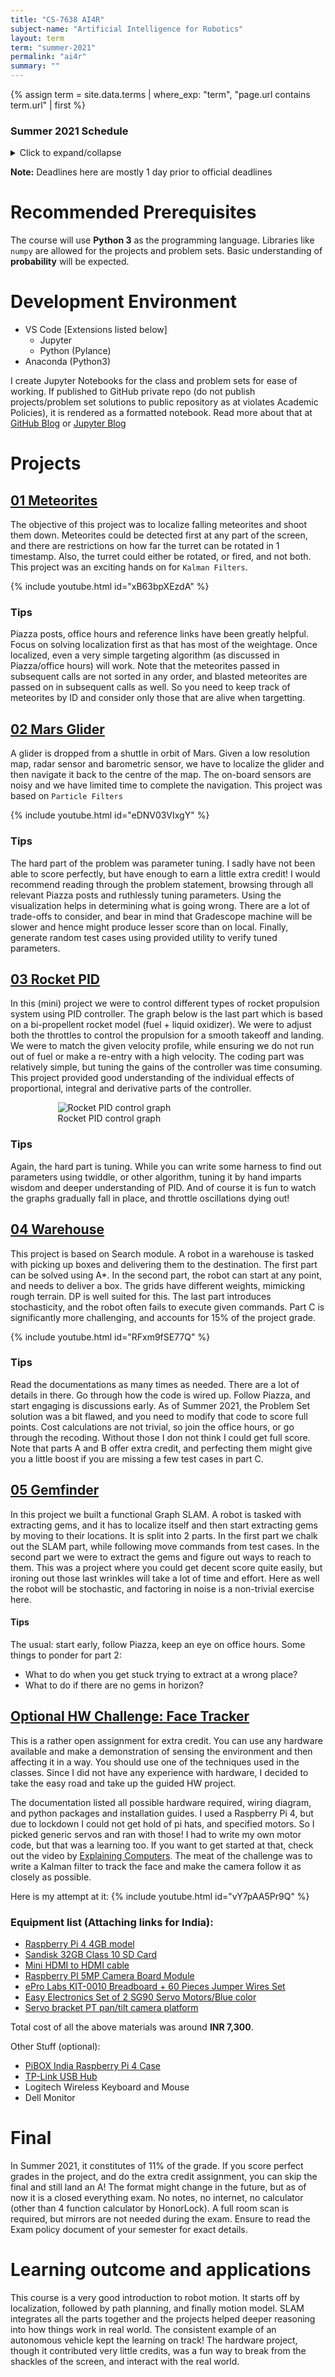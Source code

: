 ```yaml
---
title: "CS-7638 AI4R"
subject-name: "Artificial Intelligence for Robotics"
layout: term
term: "summer-2021"
permalink: "ai4r"
summary: ""
---
```


{% assign term = site.data.terms | where_exp: "term", "page.url contains term.url" | first %}

<div></div>

### Summer 2021 Schedule

<details>
    <summary>Click to expand/collapse</summary>
<table>
    <tr>
        <td>Week #</td>
        <td>Deadline</td>
        <td>Name</td>
    </tr>
    <tr>
        <td>1</td>
        <td>23-May-2021</td>
        <td>📚 Localization</td>
    </tr>
    <tr>
        <td>1</td>
        <td>23-May-2021</td>
        <td>📝 Problem Set 1</td>
    </tr>
    <tr>
        <td>2</td>
        <td>30-May-2021</td>
        <td>📚 Kalman Filters</td>
    </tr>
    <tr>
        <td>2</td>
        <td>30-May-2021</td>
        <td>📝 Problem Set 2</td>
    </tr>
    <tr>
        <td>2</td>
        <td>30-May-2021</td>
        <td>📚 Particle Filters</td>
    </tr>
    <tr>
        <td>2</td>
        <td>30-May-2021</td>
        <td>📚 Kinetic Bicycle Model 101</td>
    </tr>
    <tr>
        <td>2</td>
        <td>30-May-2021</td>
        <td>📝 Problem Set 3</td>
    </tr>
    <tr>
        <td>3</td>
        <td>06-Jun-2021</td>
        <td>💻 Kalman Filter Project</td>
    </tr>
    <tr>
        <td>4</td>
        <td>13-Jun-2021</td>
        <td>📚 Search</td>
    </tr>
    <tr>
        <td>4</td>
        <td>13-Jun-2021</td>
        <td>📝 Problem Set 4</td>
    </tr>
    <tr>
        <td>4</td>
        <td>13-Jun-2021</td>
        <td>📚 PID Control</td>
    </tr>
    <tr>
        <td>4</td>
        <td>13-Jun-2021</td>
        <td>📝 Problem Set 5</td>
    </tr>
    <tr>
        <td>5</td>
        <td>20-Jun-2021</td>
        <td>💻 Particle Filter Project</td>
    </tr>
    <tr>
        <td>6</td>
        <td>27-Jun-2021</td>
        <td>📚 SLAM</td>
    </tr>
    <tr>
        <td>6</td>
        <td>27-Jun-2021</td>
        <td>📝 Problem Set 6</td>
    </tr>
    <tr>
        <td>7</td>
        <td>02-Jul-2021</td>
        <td>💻 PID Mini-Project</td>
    </tr>
    <tr>
        <td>8</td>
        <td>11-Jul-2021</td>
        <td>💻 Search Project</td>
    </tr>
    <tr>
        <td>10</td>
        <td>25-Jul-2021</td>
        <td>💻 SLAM Project</td>
    </tr>
    <tr>
        <td>11</td>
        <td>31-Jul-2021</td>
        <td>✒ Final</td>
    </tr>
</table> 
</details>

**Note:** Deadlines here are mostly 1 day prior to official deadlines

# Recommended Prerequisites
The course will use **Python 3** as the programming language. Libraries like `numpy` are allowed for the projects and problem sets. Basic understanding of **probability** will be expected.

# Development Environment
- VS Code [Extensions listed below]
    - Jupyter
    - Python (Pylance)
- Anaconda (Python3)

I create Jupyter Notebooks for the class and problem sets for ease of working. If published to GitHub private repo (do not publish projects/problem set solutions to public repository as at violates Academic Policies), it is rendered as a formatted notebook. Read more about that at [GitHub Blog](https://github.blog/2015-05-07-github-jupyter-notebooks-3/) or [Jupyter Blog](https://blog.jupyter.org/rendering-notebooks-on-github-f7ac8736d686)

# Projects
## [01 Meteorites](#meteorites)
The objective of this project was to localize falling meteorites and shoot them down. Meteorites could be detected first at any part of the screen, and there are restrictions on how far the turret can be rotated in 1 timestamp. Also, the turret could either be rotated, or fired, and not both. This project was an exciting hands on for `Kalman Filters`.

{% include youtube.html id="xB63bpXEzdA" %}

### Tips
Piazza posts, office hours and reference links have been greatly helpful. Focus on solving localization first as that has most of the weightage. Once localized, even a very simple targeting algorithm (as discussed in Piazza/office hours) will work. Note that the meteorites passed in subsequent calls are not sorted in any order, and blasted meteorites are passed on in subsequent calls as well. So you need to keep track of meteorites by ID and consider only those that are alive when targetting.

## [02 Mars Glider](#mars-glider)
A glider is dropped from a shuttle in orbit of Mars. Given a low resolution map, radar sensor and barometric sensor, we have to localize the glider and then navigate it back to the centre of the map. The on-board sensors are noisy and we have limited time to complete the navigation. This project was based on `Particle Filters`

{% include youtube.html id="eDNV03VIxgY" %}

### Tips
The hard part of the problem was parameter tuning. I sadly have not been able to score perfectly, but have enough to earn a little extra credit! I would recommend reading through the problem statement, browsing through all relevant Piazza posts and ruthlessly tuning parameters. Using the visualization helps in determining what is going wrong. There are a lot of trade-offs to consider, and bear in mind that Gradescope machine will be slower and hence might produce lesser score than on local. Finally, generate random test cases using provided utility to verify tuned parameters.

## [03 Rocket PID](rocket-pid)
In this (mini) project we were to control different types of rocket propulsion system using PID controller. The graph below is the last part which is based on a bi-propellent rocket model (fuel + liquid oxidizer). We were to adjust both the throttles to control the propulsion for a smooth takeoff and landing. We were to match the given velocity profile, while ensuring we do not run out of fuel or make a re-entry with a high velocity. The coding part was relatively simple, but tuning the gains of the controller was time consuming. This project provided good understanding of the individual effects of proportional, integral and derivative parts of the controller.
<figure style="margin: auto; display:block; width: 70%">
<img src="assets/images/rocket-pid.png" alt="Rocket PID control graph">
<figcaption>Rocket PID control graph</figcaption>
</figure>

### Tips
Again, the hard part is tuning. While you can write some harness to find out parameters using twiddle, or other algorithm, tuning it by hand imparts wisdom and deeper understanding of PID. And of course it is fun to watch the graphs gradually fall in place, and throttle oscillations dying out!

## [04 Warehouse](#warehouse)
This project is based on Search module. A robot in a warehouse is tasked with picking up boxes and delivering them to the destination. The first part can be solved using A*. In the second part, the robot can start at any point, and needs to deliver a box. The grids have different weights, mimicking rough terrain. DP is well suited for this. The last part introduces stochasticity, and the robot often fails to execute given commands. Part C is significantly more challenging, and accounts for 15% of the project grade.

{% include youtube.html id="RFxm9fSE77Q" %}
### Tips
Read the documentations as many times as needed. There are a lot of details in there. Go through how the code is wired up. Follow Piazza, and start engaging is discussions early. As of Summer 2021, the Problem Set solution was a bit flawed, and you need to modify that code to score full points. Cost calculations are not trivial, so join the office hours, or go through the recoding. Without those I don not think I could get full score. Note that parts A and B offer extra credit, and perfecting them might give you a little boost if you are missing a few test cases in part C.

## [05 Gemfinder](#gemfinder)
In this project we built a functional Graph SLAM. A robot is tasked with extracting gems, and it has to localize itself and then start extracting gems by moving to their locations. It is split into 2 parts. In the first part we chalk out the SLAM part, while following move commands from test cases. In the second part we were to extract the gems and figure out ways to reach to them. This was a project where you could get decent score quite easily, but ironing out those last wrinkles will take a lot of time and effort. Here as well the robot will be stochastic, and factoring in noise is a non-trivial exercise here.

#### Tips
The usual: start early, follow Piazza, keep an eye on office hours. Some things to ponder for part 2:
- What to do when you get stuck trying to extract at a wrong place?
- What to do if there are no gems in horizon?
## [Optional HW Challenge: Face Tracker](#face-tracker)
This is a rather open assignment for extra credit. You can use any hardware available and make a demonstration of sensing the environment and then affecting it in a way. You should use one of the techniques used in the classes. Since I did not have any experience with hardware, I decided to take the easy road and take up the guided HW project.

The documentation listed all possible hardware required, wiring diagram, and python packages and installation guides. I used a Raspberry Pi 4, but due to lockdown I could not get hold of pi hats, and specified motors. So I picked generic servos and ran with those! I had to write my own motor code, but that was a learning too. If you want to get started at that, check out the video by [Explaining Computers](https://www.youtube.com/watch?v=xHDT4CwjUQE). The meat of the challenge was to write a Kalman filter to track the face and make the camera follow it as closely as possible.

Here is my attempt at it:
{% include youtube.html id="vY7pAA5Pr9Q" %}

### Equipment list (Attaching links for India):
*   [Raspberry Pi 4 4GB model](https://www.thingbits.in/products/raspberry-pi-4-model-b-4-gb-ram)
*   [Sandisk 32GB Class 10 SD Card](https://www.thingbits.in/products/sandisk-32gb-class-10-microsd-memory-card-with-noobs)
*   [Mini HDMI to HDMI cable](https://www.thingbits.in/products/micro-hdmi-to-standard-hdmi-cable-for-raspberry-pi-4)
*   [Raspberry PI 5MP Camera Board Module](https://www.amazon.in/gp/product/B00E1GGE40/ref=ppx_yo_dt_b_asin_title_o04_s00?ie=UTF8&psc=1)
*   [ePro Labs KIT-0010 Breadboard + 60 Pieces Jumper Wires Set](https://www.amazon.in/gp/product/B01BLJGS7M/ref=ppx_yo_dt_b_asin_title_o04_s01?ie=UTF8&psc=1)
*   [Easy Electronics Set of 2 SG90 Servo Motors/Blue color](https://www.amazon.in/gp/product/B077TQD1N4/ref=ppx_yo_dt_b_asin_title_o05_s00?ie=UTF8&psc=1)
*   [Servo bracket PT pan/tilt camera platform](https://www.amazon.in/gp/product/B08GG75JD2/ref=ppx_yo_dt_b_asin_title_o03_s00?ie=UTF8&psc=1)

Total cost of all the above materials was around **INR 7,300**.

Other Stuff (optional):
*   [PiBOX India Raspberry Pi 4 Case](https://www.amazon.in/gp/product/B082ZQSHFZ/ref=ppx_yo_dt_b_asin_title_o00_s00?ie=UTF8&psc=1)
*   [TP-Link USB Hub](https://www.amazon.in/gp/product/B00V4BGD00/ref=ppx_yo_dt_b_asin_title_o02_s00?ie=UTF8&psc=1)
*   Logitech Wireless Keyboard and Mouse
*   Dell Monitor

# Final
In Summer 2021, it constitutes of 11% of the grade. If you score perfect grades in the project, and do the extra credit assignment, you can skip the final and still land an A! The format might change in the future, but as of now it is a closed everything exam. No notes, no internet, no calculator (other than 4 function calculator by HonorLock). A full room scan is required, but mirrors are not needed during the exam. Ensure to read the Exam policy document of your semester for exact details.

# Learning outcome and applications
This course is a very good introduction to robot motion. It starts off by localization, followed by path planning, and finally motion model. SLAM integrates all the parts together and the projects helped deeper reasoning into how things work in real world. The consistent example of an autonomous vehicle kept the learning on track! The hardware project, though it contributed very little credits, was a fun way to break from the shackles of the screen, and interact with the real world.
